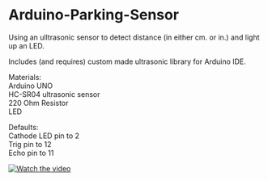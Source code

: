 # Arduino-Parking-Sensor
Using an ulltrasonic sensor to detect distance (in either cm. or in.) and light up an LED.

Includes (and requires) custom made ultrasonic library for Arduino IDE.

Materials:\
Arduino UNO\
HC-SR04 ultrasonic sensor\
220 Ohm Resistor\
LED

Defaults:\
Cathode LED pin to 2\
Trig pin to 12\
Echo pin to 11

[![Watch the video](https://img.youtube.com/vi/iuAG0M2Enuk/hqdefault.jpg)](https://youtu.be/iuAG0M2Enuk)
